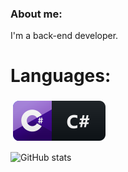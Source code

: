 ### About me:
I'm a back-end developer.

# Languages:
<img src="https://raw.githubusercontent.com/8bithemant/8bithemant/master/svg/dev/languages/csharp.svg" style="vertical-align:top; margin:4px">

![GitHub stats](https://github-readme-stats.vercel.app/api?username=DevUzum&show_icons=true&theme=dark&hide_border=true)
